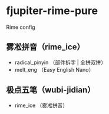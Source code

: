# fjupiter-rime-pure
Rime config

## 雾凇拼音（rime_ice）
- radical_pinyin （部件拆字 | 全拼双拼）
- melt_eng （Easy English Nano）

## 极点五笔（wubi-jidian）
- rime_ice （雾凇拼音）
